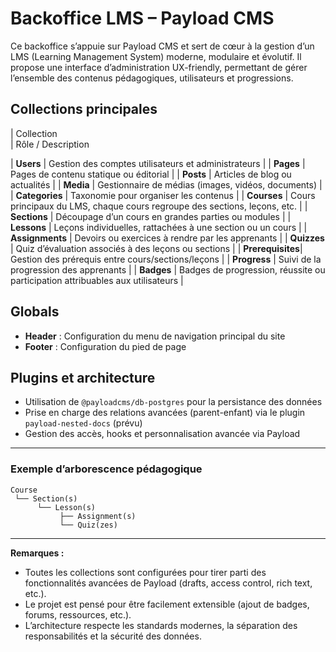 # Backoffice LMS – Payload CMS

Ce backoffice s’appuie sur Payload CMS et sert de cœur à la gestion d’un LMS (Learning Management System) moderne, modulaire et évolutif. Il propose une interface d’administration UX-friendly, permettant de gérer l’ensemble des contenus pédagogiques, utilisateurs et progressions.

## Collections principales

| Collection      
| Rôle / Description

| **Users**       | Gestion des comptes utilisateurs et administrateurs                                |
| **Pages**       | Pages de contenu statique ou éditorial                                            |
| **Posts**       | Articles de blog ou actualités                                                    |
| **Media**       | Gestionnaire de médias (images, vidéos, documents)                                |
| **Categories**  | Taxonomie pour organiser les contenus                                             |
| **Courses**     | Cours principaux du LMS, chaque cours regroupe des sections, leçons, etc.         |
| **Sections**    | Découpage d’un cours en grandes parties ou modules                                |
| **Lessons**     | Leçons individuelles, rattachées à une section ou un cours                        |
| **Assignments** | Devoirs ou exercices à rendre par les apprenants                                  |
| **Quizzes**     | Quiz d’évaluation associés à des leçons ou sections                               |
| **Prerequisites**| Gestion des prérequis entre cours/sections/leçons                                |
| **Progress**    | Suivi de la progression des apprenants                                            |
| **Badges**      | Badges de progression, réussite ou participation attribuables aux utilisateurs     |

## Globals

- **Header** : Configuration du menu de navigation principal du site
- **Footer** : Configuration du pied de page

## Plugins et architecture

- Utilisation de `@payloadcms/db-postgres` pour la persistance des données
- Prise en charge des relations avancées (parent-enfant) via le plugin `payload-nested-docs` (prévu)
- Gestion des accès, hooks et personnalisation avancée via Payload

---

### Exemple d’arborescence pédagogique

```
Course
 └── Section(s)
      └── Lesson(s)
           ├── Assignment(s)
           └── Quiz(zes)
```

---

**Remarques :**
- Toutes les collections sont configurées pour tirer parti des fonctionnalités avancées de Payload (drafts, access control, rich text, etc.).
- Le projet est pensé pour être facilement extensible (ajout de badges, forums, ressources, etc.).
- L’architecture respecte les standards modernes, la séparation des responsabilités et la sécurité des données.


